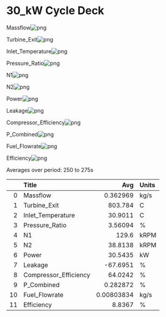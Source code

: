#  30_kW Cycle Deck


Massflow![png](figs/Massflow.png)

Turbine_Exit![png](figs/Turbine_Exit.png)

Inlet_Temperature![png](figs/Inlet_Temperature.png)

Pressure_Ratio![png](figs/Pressure_Ratio.png)

N1![png](figs/N1.png)

N2![png](figs/N2.png)

Power![png](figs/Power.png)

Leakage![png](figs/Leakage.png)

Compressor_Efficiency![png](figs/Compressor_Efficiency.png)

P_Combined![png](figs/P_Combined.png)

Fuel_Flowrate![png](figs/Fuel_Flowrate.png)

Efficiency![png](figs/Efficiency.png)



 Averages over period: 250 to 275s

|    | Title                 |          Avg | Units   |
|---:|:----------------------|-------------:|:--------|
|  0 | Massflow              |   0.362969   | kg/s    |
|  1 | Turbine_Exit          | 803.784      | C       |
|  2 | Inlet_Temperature     |  30.9011     | C       |
|  3 | Pressure_Ratio        |   3.56094    | %       |
|  4 | N1                    | 129.6        | kRPM    |
|  5 | N2                    |  38.8138     | kRPM    |
|  6 | Power                 |  30.5435     | kW      |
|  7 | Leakage               | -67.6951     | %       |
|  8 | Compressor_Efficiency |  64.0242     | %       |
|  9 | P_Combined            |   0.282872   | %       |
| 10 | Fuel_Flowrate         |   0.00803834 | kg/s    |
| 11 | Efficiency            |   8.8367     | %       |
